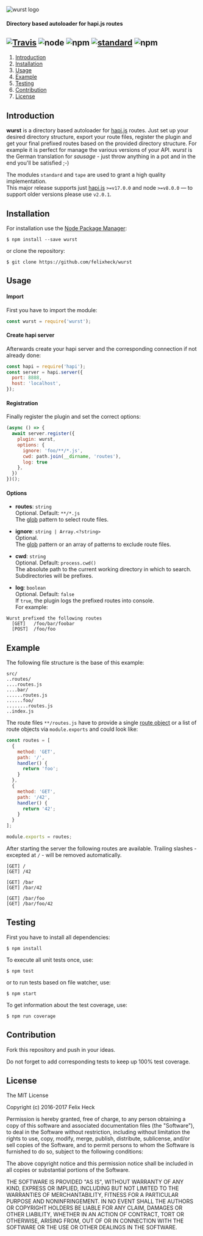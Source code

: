 ![wurst logo](https://raw.githubusercontent.com/felixheck/wurst/master/wurst.png)
#### Directory based autoloader for hapi.js routes

[![Travis](https://img.shields.io/travis/felixheck/wurst.svg)](https://travis-ci.org/felixheck/wurst/builds/) ![node](https://img.shields.io/node/v/wurst.svg) ![npm](https://img.shields.io/npm/dt/wurst.svg) [![standard](https://img.shields.io/badge/code_style-standard-brightgreen.svg)](http://standardjs.com/) ![npm](https://img.shields.io/npm/l/wurst.svg)
---

1. [Introduction](#introduction)
2. [Installation](#installation)
3. [Usage](#usage)
4. [Example](#example)
5. [Testing](#testing)
6. [Contribution](#contribution)
7. [License](#license)

## Introduction
**wurst** is a directory based autoloader for [hapi.js](https://github.com/hapijs/hapi) routes. Just set up your desired directory structure, export your route files, register the plugin and get your final prefixed routes based on the provided directory structure. For example it is perfect for manage the various versions of your API. *wurst* is the German translation for *sausage* - just throw anything in a pot and in the end you'll be satisfied ;-)

The modules `standard` and `tape` are used to grant a high quality implementation.<br/>
This major release supports just [hapi.js](https://github.com/hapijs/hapi) `>=v17.0.0` and node `>=v8.0.0` — to support older versions please use `v2.0.1`.

## Installation
For installation use the [Node Package Manager](https://github.com/npm/npm):
```
$ npm install --save wurst
```

or clone the repository:
```
$ git clone https://github.com/felixheck/wurst
```

## Usage
#### Import
First you have to import the module:
``` js
const wurst = require('wurst');
```

#### Create hapi server
Afterwards create your hapi server and the corresponding connection if not already done:
``` js
const hapi = require('hapi');
const server = hapi.server({
  port: 8888,
  host: 'localhost',
});
```

#### Registration
Finally register the plugin and set the correct options:
``` js
(async () => {
  await server.register({
    plugin: wurst,
    options: {
      ignore: 'foo/**/*.js',
      cwd: path.join(__dirname, 'routes'),
      log: true
    },
  })
})();
```

#### Options
- **routes**: `string`<br/>
Optional. Default: `**/*.js`<br/>
The [glob](https://github.com/isaacs/node-glob#glob-primer) pattern to select route files.

- **ignore**: `string | Array.<?string>`<br/>
Optional.<br/>
The [glob](https://github.com/isaacs/node-glob#glob-primer) pattern or an array of patterns to exclude route files.

- **cwd**: `string`<br/>
Optional. Default: `process.cwd()`<br/>
The absolute path to the current working directory in which to search. Subdirectories will be prefixes.

- **log**: `boolean`<br/>
Optional. Default: `false`<br/>
If `true`, the plugin logs the prefixed routes into console.<br/>
For example:

```
Wurst prefixed the following routes
  [GET]   /foo/bar/foobar
  [POST]  /foo/foo
```

## Example
The following file structure is the base of this example:
```
src/
..routes/
....routes.js
....bar/
......routes.js
......foo/
........routes.js
..index.js
```

The route files `**/routes.js` have to provide a single [route object](http://hapijs.com/api#route-configuration) or a list of route objects via `module.exports` and could look like:
``` js
const routes = [
  {
    method: 'GET',
    path: '/',
    handler() {
      return 'foo';
    }
  },
  {
    method: 'GET',
    path: '/42',
    handler() {
      return '42';
    }
  }
];

module.exports = routes;
```

After starting the server the following routes are available. Trailing slashes - excepted at `/` - will be removed automatically.

```
[GET] /
[GET] /42

[GET] /bar
[GET] /bar/42

[GET] /bar/foo
[GET] /bar/foo/42
```

## Testing
First you have to install all dependencies:
```
$ npm install
```

To execute all unit tests once, use:
```
$ npm test
```

or to run tests based on file watcher, use:
```
$ npm start
```

To get information about the test coverage, use:
```
$ npm run coverage
```

## Contribution
Fork this repository and push in your ideas.

Do not forget to add corresponding tests to keep up 100% test coverage.

## License
The MIT License

Copyright (c) 2016-2017 Felix Heck

Permission is hereby granted, free of charge, to any person obtaining a copy
of this software and associated documentation files (the "Software"), to deal
in the Software without restriction, including without limitation the rights
to use, copy, modify, merge, publish, distribute, sublicense, and/or sell
copies of the Software, and to permit persons to whom the Software is
furnished to do so, subject to the following conditions:

The above copyright notice and this permission notice shall be included in
all copies or substantial portions of the Software.

THE SOFTWARE IS PROVIDED "AS IS", WITHOUT WARRANTY OF ANY KIND, EXPRESS OR
IMPLIED, INCLUDING BUT NOT LIMITED TO THE WARRANTIES OF MERCHANTABILITY,
FITNESS FOR A PARTICULAR PURPOSE AND NONINFRINGEMENT. IN NO EVENT SHALL THE
AUTHORS OR COPYRIGHT HOLDERS BE LIABLE FOR ANY CLAIM, DAMAGES OR OTHER
LIABILITY, WHETHER IN AN ACTION OF CONTRACT, TORT OR OTHERWISE, ARISING FROM,
OUT OF OR IN CONNECTION WITH THE SOFTWARE OR THE USE OR OTHER DEALINGS IN
THE SOFTWARE.
